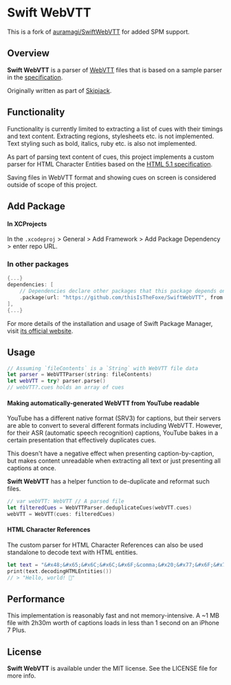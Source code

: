 # Swift WebVTT
This is a fork of [auramagi/SwiftWebVTT](https://github.com/auramagi/SwiftWebVTT) for added SPM support.

## Overview

**Swift WebVTT** is a parser of [WebVTT](https://en.wikipedia.org/wiki/WebVTT) files that is based on a sample parser in the [specification](https://www.w3.org/TR/webvtt1/#file-parsing).

Originally written as part of [Skipjack](https://skipjack.app).


## Functionality

Functionality is currently limited to extracting a list of cues with their timings and text content. Extracting regions, stylesheets etc. is not implemented. Text styling such as bold, italics, ruby etc. is also not implemented.

As part of parsing text content of cues, this project implements a custom parser for HTML Character Entities based on the [HTML 5.1 specification](https://www.w3.org/TR/html51/syntax.html#consume-a-character-reference).

Saving files in WebVTT format and showing cues on screen is considered outside of scope of this project.


## Add Package

#### In XCProjects
In the `.xcodeproj` > General > Add Framework > Add Package Dependency > enter repo URL.

### In other packages
```swift
{...}
dependencies: [
    // Dependencies declare other packages that this package depends on.
    .package(url: "https://github.com/thisIsTheFoxe/SwiftWebVTT", from: "0.0.0")
],
{...}
```

For more details of the installation and usage of Swift Package Manager, visit [its official website](https://swift.org/package-manager/).

## Usage

```swift
// Assuming `fileContents` is a `String` with WebVTT file data
let parser = WebVTTParser(string: fileContents)
let webVTT = try? parser.parse()
// webVTT?.cues holds an array of cues
```

#### Making automatically-generated WebVTT from YouTube readable

YouTube has a different native format (SRV3) for captions, but their servers are able to convert to several different formats including WebVTT. However, for their ASR (automatic speech recognition) captions, YouTube bakes in a certain presentation that effectively duplicates cues.

This doesn't have a negative effect when presenting caption-by-caption, but makes content unreadable when extracting all text or just presenting all captions at once.

**Swift WebVTT** has a helper function to de-duplicate and reformat such files.

```swift
// var webVTT: WebVTT // A parsed file
let filteredCues = WebVTTParser.deduplicateCues(webVTT.cues)
webVTT = WebVTT(cues: filteredCues)
```

#### HTML Character References

The custom parser for HTML Character References can also be used standalone to decode text with HTML entities.

```swift
let text = "&#x48;&#x65;&#x6C;&#x6C;&#x6F;&comma;&#x20;&#x77;&#x6F;&#x72;&#x6C;&#x64;&excl;&#x20;&#x1F44B;"
print(text.decodingHTMLEntities())
// > "Hello, world! 👋"
```


## Performance

This implementation is reasonably fast and not memory-intensive.
A ~1 MB file with 2h30m worth of captions loads in less than 1 second on an iPhone 7 Plus.


## License

**Swift WebVTT** is available under the MIT license. See the LICENSE file for more info.
